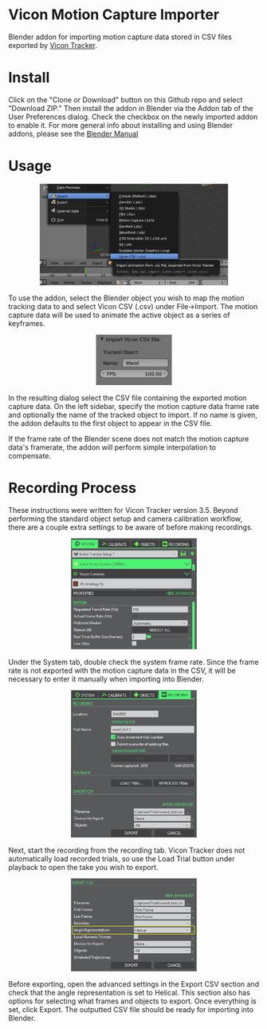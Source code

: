 # Vicon Motion Capture Importer
Blender addon for importing motion capture data stored in CSV files exported by [Vicon Tracker](https://www.vicon.com/products/software/tracker).

# Install
Click on the "Clone or Download" button on this Github repo and select "Download ZIP." Then install the addon in Blender via the Addon tab of the User Preferences dialog. Check the checkbox on the newly imported addon to enable it. For more general info about installing and using Blender addons, please see the [Blender Manual](https://docs.blender.org/manual/en/dev/preferences/addons.html)

# Usage

<center><img src='doc/ImportMenu.PNG' alt='Import menu option' width=75%/></center>

To use the addon, select the Blender object you wish to map the motion tracking data to and select Vicon CSV (.csv) under File->Import. The motion capture data will be used to animate the active object as a series of keyframes.

<center><img src='doc/ImportOptions.PNG' alt='Import dialog options' width=30%/></center>

In the resulting dialog select the CSV file containing the exported motion capture data. On the left sidebar, specify the motion capture data frame rate and optionally the name of the tracked object to import. If no name is given, the addon defaults to the first object to appear in the CSV file.

If the frame rate of the Blender scene does not match the motion capture data's framerate, the addon will perform simple interpolation to compensate.

# Recording Process
These instructions were written for Vicon Tracker version 3.5. Beyond performing the standard object setup and camera calibration workflow, there are a couple extra settings to be aware of before making recordings.

<center><img src='doc/SystemSettings.PNG' alt='System Settings' width=50%/></center>

Under the System tab, double check the system frame rate. Since the frame rate is not exported with the motion capture data in the CSV, it will be necessary to enter it manually when importing into Blender.

<center><img src='doc/RecordingSettings.PNG' alt='Recording Settings' width=50%/></center>

Next, start the recording from the recording tab. Vicon Tracker does not automatically load recorded trials, so use the Load Trial button under playback to open the take you wish to export.

<center><img src='doc/CSVSettings.PNG' alt='CSV Export Settings' width=50%/></center>

Before exporting, open the advanced settings in the Export CSV section and check that the angle representation is set to Helical. This section also has options for selecting what frames and objects to export. Once everything is set, click Export. The outputted CSV file should be ready for importing into Blender.
